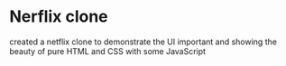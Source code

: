 # Nerflix clone
created a netflix clone to demonstrate the UI important and showing the beauty of pure HTML and CSS with some JavaScript<br>
